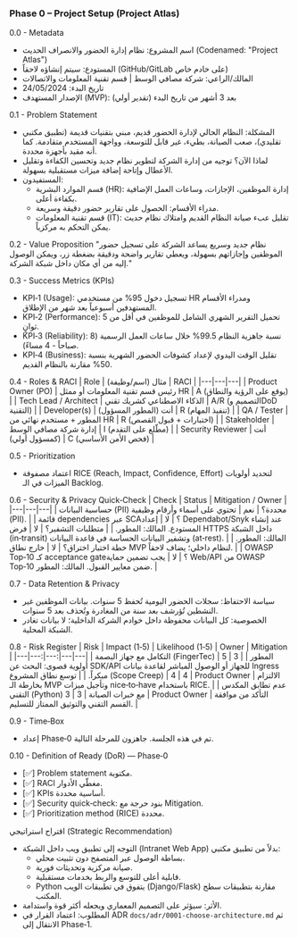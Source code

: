 ### Phase 0 – Project Setup (Project Atlas)

0.0 - Metadata
- اسم المشروع: نظام إدارة الحضور والانصراف الحديث (Codenamed: "Project Atlas")
- المستودع: سيتم إنشاؤه لاحقاً (GitHub/GitLab على خادم خاص)
- المالك/الراعي: شركة مصافي الوسط | قسم تقنية المعلومات والاتصالات
- تاريخ البدء: 24/05/2024
- الإصدار المستهدف (MVP): بعد 3 أشهر من تاريخ البدء (تقدير أولي)

0.1 - Problem Statement
- المشكلة: النظام الحالي لإدارة الحضور قديم، مبني بتقنيات قديمة (تطبيق مكتبي تقليدي)، صعب الصيانة، بطيء، غير قابل للتوسعة، وواجهة المستخدم متقادمة. كما أنه مقيد بأجهزة محددة.
- لماذا الآن؟ توجيه من إدارة الشركة لتطوير نظام جديد وتحسين الكفاءة وتقليل الأعطال وإتاحة إضافة ميزات مستقبلية بسهولة.
- المستفيدون:
  - قسم الموارد البشرية (HR): إدارة الموظفين، الإجازات، وساعات العمل الإضافية بكفاءة أعلى.
  - مدراء الأقسام: الحصول على تقارير حضور دقيقة وسريعة.
  - قسم تقنية المعلومات (IT): تقليل عبء صيانة النظام القديم وامتلاك نظام حديث يمكن التحكم به مركزياً.

0.2 - Value Proposition
"نظام جديد وسريع يساعد الشركة على تسجيل حضور الموظفين وإجازاتهم بسهولة، ويعطي تقارير واضحة ودقيقة بضغطة زر، ويمكن الوصول إليه من أي مكان داخل شبكة الشركة."

0.3 - Success Metrics (KPIs)
- KPI‑1 (Usage): تسجيل دخول 95% من مستخدمي HR ومدراء الأقسام المستهدفين أسبوعياً بعد شهر من الإطلاق.
- KPI‑2 (Performance): تحميل التقرير الشهري الشامل للموظفين في أقل من 5 ثوانٍ.
- KPI‑3 (Reliability): نسبة جاهزية النظام 99.5% خلال ساعات العمل الرسمية (8 صباحاً - 4 مساءً).
- KPI‑4 (Business): تقليل الوقت اليدوي لإعداد كشوفات الحضور الشهرية بنسبة 50% مقارنة بالنظام القديم.

0.4 - Roles & RACI
| Role | مثال (اسم/وظيفة) | RACI |
|---|---|---|
| Product Owner (PO) | رئيس قسم تقنية المعلومات أو ممثل HR | A (يوقع على الرؤية والنطاق) |
| Tech Lead / Architect | الذكاء الاصطناعي كشريك تقني | A/R (التصميم وDoD التقنية) |
| Developer(s) | أنت (المطور المسؤول) | R (تنفيذ المهام) |
| QA / Tester | المطور + مستخدم نهائي من HR | R (اختبارات + قبول القصص) |
| Stakeholder | إدارة شركة مصافي الوسط | I (مطّلع على التقدم) |
| Security Reviewer | أنت (كمسؤول أولي) | C (فحص الأمن الأساسي) |

0.5 - Prioritization
- اعتماد مصفوفة RICE (Reach, Impact, Confidence, Effort) لتحديد أولويات الميزات في الـ Backlog.

0.6 - Security & Privacy Quick‑Check
| Check | Status | Mitigation / Owner |
|---|---|---|
| حساسية البيانات (PII) محددة؟ | نعم | تحتوي على أسماء وأرقام وظيفية (PII). |
| قائمة dependencies عبر SCA؟ | لا | إعداد Dependabot/Snyk عند إنشاء المستودع. المالك: المطور. |
| متطلبات التشفير؟ | لا | فرض HTTPS داخل الشبكة (in‑transit) وتشفير البيانات الحساسة في قاعدة البيانات (at‑rest). المالك: المطور. |
| خطة اختبار اختراق؟ | لا | خارج نطاق MVP لنظام داخلي؛ يضاف لاحقاً. |
| OWASP Top‑10 كـ acceptance gate؟ | لا | يجب تضمين حماية Web/API من OWASP Top‑10 ضمن معايير القبول. المالك: المطور. |

0.7 - Data Retention & Privacy
- سياسة الاحتفاظ: سجلات الحضور اليومية تُحفظ 5 سنوات. بيانات الموظفين غير النشطين تُؤرشف بعد سنة من المغادرة وتُحذف بعد 5 سنوات.
- الخصوصية: كل البيانات محفوظة داخل خوادم الشركة الداخلية؛ لا بيانات تغادر الشبكة المحلية.

0.8 - Risk Register
| Risk | Impact (1‑5) | Likelihood (1‑5) | Owner | Mitigation |
|---|---:|---:|---|---|
| التكامل مع جهاز البصمة (FingerTec) | 5 | 3 | المطور | أولوية قصوى: البحث عن SDK/API للجهاز أو الوصول المباشر لقاعدة بيانات Ingress مبكراً. |
| توسع نطاق المشروع (Scope Creep) | 4 | 4 | Product Owner | الالتزام بخارطة الـ MVP وتأجيل ميزات nice‑to‑have باستخدام RICE. |
| عدم تطابق المكدس التقني (Python) مع خبرات الصيانة | 3 | 3 | Product Owner | التأكد من موافقة القسم التقني والتوثيق الممتاز للتسليم. |

0.9 - Time‑Box
- إعداد Phase‑0 تم في هذه الجلسة. جاهزون للمرحلة التالية.

0.10 - Definition of Ready (DoR) — Phase‑0
- [✅] Problem statement مكتوبة.
- [✅] RACI مغطّي الأدوار.
- [✅] KPIs أساسية محددة.
- [✅] Security quick‑check: بنود حرجة مع Mitigation.
- [✅] Prioritization method (RICE) محددة.

اقتراح استراتيجي (Strategic Recommendation)
- التوجه إلى تطبيق ويب داخل الشبكة (Intranet Web App) بدلاً من تطبيق مكتبي:
  - بساطة الوصول عبر المتصفح دون تثبيت محلي.
  - صيانة مركزية وتحديثات فورية.
  - قابلية أعلى للتوسع والربط بخدمات مستقبلية.
  - Python يتفوق في تطبيقات الويب (Django/Flask) مقارنة بتطبيقات سطح المكتب.
- الأثر: سيؤثر على التصميم المعماري ويجعله أكثر قوة واستدامة.
- المطلوب: اعتماد القرار في ADR `docs/adr/0001-choose-architecture.md` ثم الانتقال إلى Phase‑1.